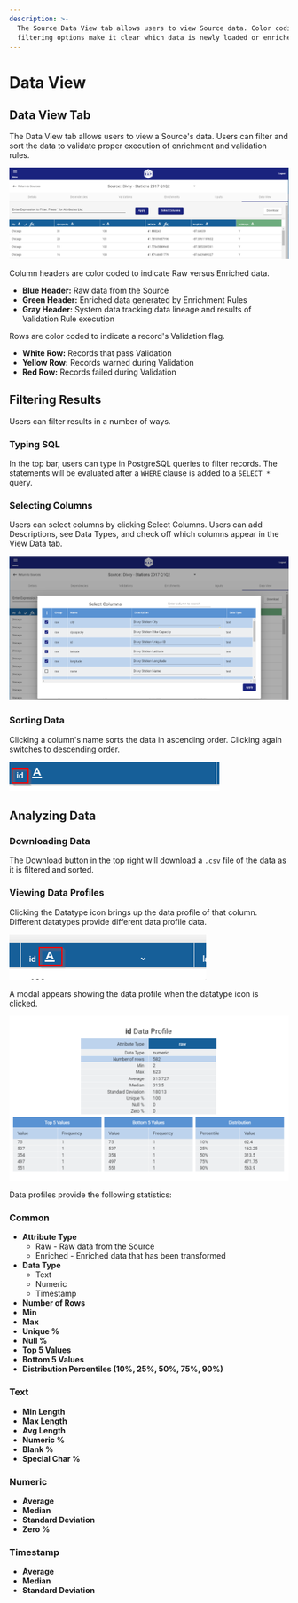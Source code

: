 ```yaml
---
description: >-
  The Source Data View tab allows users to view Source data. Color coding and
  filtering options make it clear which data is newly loaded or enriched.
---
```


# Data View

## Data View Tab

The Data View tab allows users to view a Source's data. Users can filter and sort the data to validate proper execution of enrichment and validation rules.

![Data View](../../.gitbook/assets/image%20%2853%29.png)

Column headers are color coded to indicate Raw versus Enriched data.

* **Blue Header:** Raw data from the Source
* **Green Header:** Enriched data generated by Enrichment Rules
* **Gray Header:** System data tracking data lineage and results of Validation Rule execution

Rows are color coded to indicate a record's Validation flag.

* **White Row:** Records that pass Validation
* **Yellow Row:** Records warned during Validation
* **Red Row:** Records failed during Validation

## Filtering Results

Users can filter results in a number of ways.

### Typing SQL

In the top bar, users can type in PostgreSQL queries to filter records. The statements will be evaluated after a `WHERE` clause is added to a `SELECT *` query.

### Selecting Columns

Users can select columns by clicking Select Columns. Users can add Descriptions, see Data Types, and check off which columns appear in the View Data tab.

![Select Columns](../../.gitbook/assets/image%20%28135%29.png)

### **Sorting Data**

Clicking a column's name sorts the data in ascending order. Clicking again switches to descending order.

![Column Name](../../.gitbook/assets/image%20%2886%29.png)

## Analyzing Data

### Downloading Data

The Download button in the top right will download a `.csv` file of the data as it is filtered and sorted.

### Viewing Data Profiles

Clicking the Datatype icon brings up the data profile of that column. Different datatypes provide different data profile data.

![Column Datatype icon](../../.gitbook/assets/image%20%2851%29.png)

A modal appears showing the data profile when the datatype icon is clicked.

![Data Profile Modal](../../.gitbook/assets/image%20%28139%29.png)

Data profiles provide the following statistics:

### Common

* **Attribute Type**
  * Raw - Raw data from the Source
  * Enriched - Enriched data that has been transformed
* **Data Type**
  * Text
  * Numeric
  * Timestamp
* **Number of Rows**
* **Min**
* **Max**
* **Unique %**
* **Null %**
* **Top 5 Values**
* **Bottom 5 Values**
* **Distribution Percentiles \(10%, 25%, 50%, 75%, 90%\)**

### Text

* **Min Length**
* **Max Length**
* **Avg Length**
* **Numeric %**
* **Blank %**
* **Special Char %**

### Numeric

* **Average**
* **Median**
* **Standard Deviation**
* **Zero %**

### Timestamp

* **Average**
* **Median**
* **Standard Deviation**

